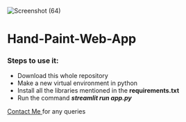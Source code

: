 ![Screenshot (64)](https://user-images.githubusercontent.com/26514224/129475256-b093112b-5ffe-4ff0-9430-f4fc4427a28d.png)
# Hand-Paint-Web-App
### Steps to use it:
 * Download this whole repository
 * Make a new virtual environment in python
 * Install all the libraries mentioned in the **requirements.txt** 
 * Run the command ***streamlit run app.py***

[Contact Me ](https://aryanuwu.myportfolio.com/) for any queries
